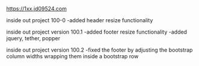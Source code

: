 https://1xx.jd09524.com

inside out project 100-0
	-added header resize functionality

inside out project version 100.1
	-added footer resize functionality
	-added jquery, tether, popper
	
inside out project version 100.2
  -fixed the footer by adjusting the bootstrap column widths wrapping them inside a bootstrap row